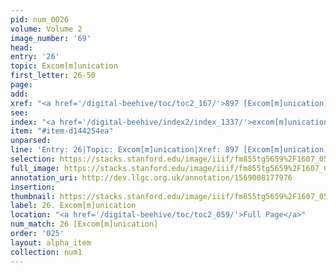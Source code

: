 ```yaml
---
pid: num_0026
volume: Volume 2
image_number: '69'
head: 
entry: '26'
topic: Excom[m]unication
first_letter: 26-50
page: 
add: 
xref: "<a href='/digital-beehive/toc/toc2_167/'>897 [Excom[m]unication]</a>"
see: 
index: "<a href='/digital-beehive/index2/index_1337/'>excom[m]unication</a>"
item: "#item-d144254ea"
unparsed: 
line: 'Entry: 26|Topic: Excom[m]unication|Xref: 897 [Excom[m]unication]|Index: excom[m]unication|#item-d144254ea'
selection: https://stacks.stanford.edu/image/iiif/fm855tg5659%2F1607_0536/337,4633,3004,444/full/0/default.jpg
full_image: https://stacks.stanford.edu/image/iiif/fm855tg5659%2F1607_0536/full/full/0/default.jpg
annotation_uri: http://dev.llgc.org.uk/annotation/1569008177976
insertion: 
thumbnail: https://stacks.stanford.edu/image/iiif/fm855tg5659%2F1607_0536/337,4633,600,180/250,/0/default.jpg
label: 26. Excom[m]unication
location: "<a href='/digital-beehive/toc/toc2_059/'>Full Page</a>"
num_match: 26 [Excom[m]unication]
order: '025'
layout: alpha_item
collection: num1
---
```

